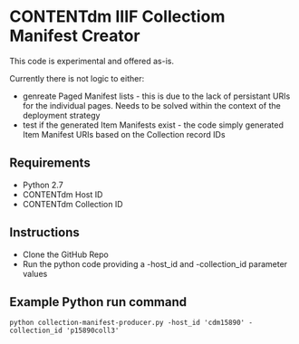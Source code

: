 # CONTENTdm IIIF Collectiom Manifest Creator
This code is experimental and offered as-is. 

Currently there is not logic to either:
* genreate Paged Manifest lists - this is due to the lack of persistant URIs for the individual pages. Needs to be solved within the context of the deployment strategy
* test if the generated Item Manifests exist - the code simply generated Item Manifest URIs based on the Collection record IDs 

## Requirements
* Python 2.7
* CONTENTdm Host ID
* CONTENTdm Collection ID

## Instructions
* Clone the GitHub Repo
* Run the python code providing a -host_id and -collection_id parameter values

## Example Python run command
`python collection-manifest-producer.py -host_id 'cdm15890' -collection_id 'p15890coll3'`
